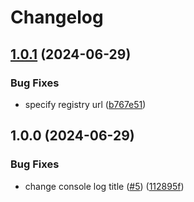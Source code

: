 # Changelog

## [1.0.1](https://github.com/AlbertHernandez/release-please-example/compare/v1.0.0...v1.0.1) (2024-06-29)


### Bug Fixes

* specify registry url ([b767e51](https://github.com/AlbertHernandez/release-please-example/commit/b767e514762f32feedb57c2be5f5a53a5c3de363))

## 1.0.0 (2024-06-29)


### Bug Fixes

* change console log title ([#5](https://github.com/AlbertHernandez/release-please-example/issues/5)) ([112895f](https://github.com/AlbertHernandez/release-please-example/commit/112895f779c482e700051bd0da972bfbfc12b02f))
